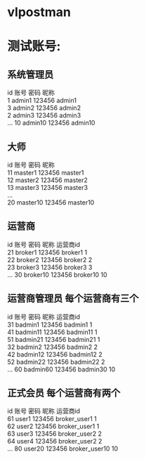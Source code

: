 # vlpostman

# 测试账号:

## 系统管理员  
   id       账号               密码      昵称   
   1      admin1             123456   admin1  
   3      admin2             123456   admin2  
   2      admin3             123456   admin3  
    ... 
   10     admin10            123456   admin10  

## 大师  
   id    账号                 密码       昵称  
   11    master1             123456    master1  
   12    master2             123456    master2    
   13    master3             123456    master3    
    ...  
   20    master10            123456    master10    
   
## 运营商  
   id      账号               密码       昵称       运营商id  
   21     broker1           123456    broker1       1  
   22     broker2           123456    broker2       2  
   23     broker3           123456    broker3       3  
    ...
   30     broker10           123456   broker10      10  

## 运营商管理员  每个运营商有三个
   id      账号              密码       昵称        运营商id  
   31      badmin1           123456    badmin1         1  
   41      badmin11          123456    badmin11        1  
   51      badmin21          123456    badmin21        1   
   32      badmin2           123456    badmin2         2  
   42      badmin12          123456    badmin12        2  
   52      badmin22          123456    badmin22        2  
   ...
   60      badmin60          123456    badmin30        10  
## 正式会员    每个运营商有两个
   id      账号               密码       昵称          运营商id  
   61     user1             123456    broker_user1     1  
   62     user2             123456    broker_user1     1  
   63     user3             123456    broker_user2     2  
   64     user4             123456    broker_user2     2  
    ...
   80     user20            123456    broker_user10    10  
    
